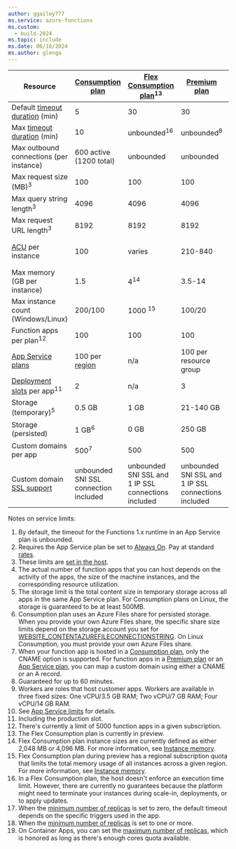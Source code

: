 ```yaml
---
author: ggailey777
ms.service: azure-functions
ms.custom:
  - build-2024
ms.topic: include
ms.date: 06/18/2024
ms.author: glenga
---
```

| Resource |[Consumption plan](/azure/azure-functions/consumption-plan)|[Flex Consumption plan](/azure/azure-functions/flex-consumption-plan)<sup>13</sup>|[Premium plan](/azure/azure-functions/functions-premium-plan)|[Dedicated plan](/azure/azure-functions/dedicated-plan)/[ASE](/azure/app-service/environment/intro)| [Container Apps](/azure/azure-functions/functions-container-apps-hosting)|
| --- | --- | --- | --- | --- | --- | 
| Default [timeout duration](/azure/azure-functions/functions-scale#timeout) (min) |5 | 30 | 30 |30<sup>1</sup> | 30<sup>17</sup> |
| Max [timeout duration](/azure/azure-functions/functions-scale#timeout) (min) |10 | unbounded<sup>16</sup> | unbounded<sup>8</sup> | unbounded<sup>2</sup> | unbounded<sup>18</sup> |
| Max outbound connections (per instance) | 600 active (1200 total) | unbounded | unbounded | unbounded | unbounded |
| Max request size (MB)<sup>3</sup> | 100 | 100 | 100 | 100 |  100 |
| Max query string length<sup>3</sup> | 4096 | 4096 | 4096 | 4096 |   4096 | 
| Max request URL length<sup>3</sup> | 8192 | 8192 | 8192 | 8192 | 8192 | 
|[ACU](/azure/virtual-machines/acu) per instance | 100 | varies | 210-840 | 100-840/210-250<sup>9</sup> | [varies](/azure/container-apps/billing) |
| Max memory (GB per instance) | 1.5 | 4<sup>14</sup> | 3.5-14 | 1.75-14/3.5-14 | [varies](/azure/container-apps/billing) |
| Max instance count (Windows/Linux) | 200/100 | 1000 <sup>15</sup> | 100/20 | varies by SKU/100<sup>10</sup> |  10-300<sup>19</sup> | 
| Function apps per plan<sup>12</sup> | 100 | 100 | 100 | unbounded<sup>4</sup> | unbounded<sup>4</sup> |
| [App Service plans](/azure/app-service/overview-hosting-plans) | 100 per [region](https://azure.microsoft.com/global-infrastructure/regions/) | n/a | 100 per resource group |100 per resource group | n/a |
| [Deployment slots](/azure/azure-functions/functions-deployment-slots) per app<sup>11</sup> | 2 | n/a | 3 | 1-20<sup>10</sup> | not supported |
| Storage (temporary)<sup>5</sup> | 0.5 GB | 1 GB | 21-140 GB |11-140 GB | n/a |
| Storage (persisted) | 1 GB<sup>6</sup> | 0 GB | 250 GB |10-1000 GB<sup>10</sup> | n/a |
| Custom domains per app</a> |500<sup>7</sup> | 500 | 500 | 500 | not supported |
| Custom domain [SSL support](/azure/app-service/configure-ssl-bindings) |unbounded SNI SSL connection included | unbounded SNI SSL and 1 IP SSL connections included | unbounded SNI SSL and 1 IP SSL connections included |unbounded SNI SSL and 1 IP SSL connections included | not supported |

Notes on service limits:

1. By default, the timeout for the Functions 1.x runtime in an App Service plan is unbounded.  
2. Requires the App Service plan be set to [Always On](/azure/azure-functions/dedicated-plan#always-on). Pay at standard [rates](https://azure.microsoft.com/pricing/details/app-service/).  
3. These limits are [set in the host](https://github.com/Azure/azure-functions-host/blob/dev/src/WebJobs.Script.WebHost/web.config).  
4. The actual number of function apps that you can host depends on the activity of the apps, the size of the machine instances, and the corresponding resource utilization.  
5. The storage limit is the total content size in temporary storage across all apps in the same App Service plan. For Consumption plans on Linux, the storage is guaranteed to be at least 500MB.
6. Consumption plan uses an Azure Files share for persisted storage. When you provide your own Azure Files share, the specific share size limits depend on the storage account you set for [WEBSITE_CONTENTAZUREFILECONNECTIONSTRING](/azure-functions/functions-app-settings#website_contentazurefileconnectionstring). On Linux Consumption, you must provide your own Azure Files share.
7. When your function app is hosted in a [Consumption plan](/azure/azure-functions/consumption-plan), only the CNAME option is supported. For function apps in a [Premium plan](/azure/azure-functions/functions-premium-plan) or an [App Service plan](/azure/azure-functions/dedicated-plan), you can map a custom domain using either a CNAME or an A record.  
8. Guaranteed for up to 60 minutes.  
9. Workers are roles that host customer apps. Workers are available in three fixed sizes: One vCPU/3.5 GB RAM; Two vCPU/7 GB RAM; Four vCPU/14 GB RAM.   
10. See [App Service limits](/azure/azure-resource-manager/management/azure-subscription-service-limits#app-service-limits) for details.  
11. Including the production slot.  
12. There's currently a limit of 5000 function apps in a given subscription. 
13. The Flex Consumption plan is currently in preview.  
14. Flex Consumption plan instance sizes are currently defined as either 2,048 MB or 4,096 MB. For more information, see [Instance memory](/azure/azure-functions/flex-consumption-plan#instance-memory).  
15. Flex Consumption plan during preview has a regional subscription quota that limits the total memory usage of all instances across a given region. For more information, see [Instance memory](/azure/azure-functions/flex-consumption-plan#instance-memory).  
16. In a Flex Consumption plan, the host doesn't enforce an execution time limit. However, there are currently no guarantees because the platform might need to terminate your instances during scale-in, deployments, or to apply updates.  
17. When the [minimum number of replicas](/azure/container-apps/scale-app#scale-definition) is set to zero, the default timeout depends on the specific triggers used in the app.
18. When the [minimum number of replicas](../articles/container-apps/scale-app.md#scale-definition) is set to one or more.
19. On Container Apps, you can set the [maximum number of replicas](/azure/container-apps/scale-app#scale-definition), which is honored as long as there's enough cores quota available.
